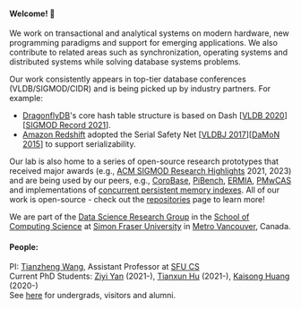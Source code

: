 

#### Welcome! 👋

We work on transactional and analytical systems on modern hardware, new programming paradigms and support for emerging applications. We also contribute to related areas such as synchronization, operating systems and distributed systems while solving database systems problems. 

Our work consistently appears in top-tier database conferences (VLDB/SIGMOD/CIDR) and is being picked up by industry partners. For example:
- [DragonflyDB](https://dragonflydb.io/)'s core hash table structure is based on Dash [[VLDB 2020](http://www.vldb.org/pvldb/vol13/p1147-lu.pdf)][[SIGMOD Record 2021](https://sigmodrecord.org/publications/sigmodRecord/2103/pdfs/22_sdh-lu.pdf)].
- [Amazon Redshift](https://aws.amazon.com/pm/redshift/) adopted the Serial Safety Net [[VLDBJ 2017](https://link.springer.com/article/10.1007/s00778-017-0463-8)][[DaMoN 2015](https://dl.acm.org/doi/10.1145/2771937.2771949)] to support serializability.

Our lab is also home to a series of open-source research prototypes that received major awards (e.g., [ACM SIGMOD Research Highlights](https://sigmod.org/sigmod-awards/sigmod-research-highlights/) 2021, 2023) and are being used by our peers, e.g., [CoroBase](https://github.com/sfu-dis/corobase), [PiBench](https://github.com/sfu-dis/pibench), [ERMIA](https://github.com/sfu-dis/ermia), [PMwCAS](https://github.com/microsoft/pmwcas) and implementations of [concurrent persistent memory indexes](https://github.com/sfu-dis/pibench-ep2). All of our work is open-source - check out the [repositories](https://github.com/orgs/sfu-dis/repositories) page to learn more! 

We are part of the [Data Science Research Group](https://data.cs.sfu.ca) in the [School of Computing Science](https://www.sfu.ca/computing.html) at [Simon Fraser University](https://www.sfu.ca/) in [Metro Vancouver](https://en.wikipedia.org/wiki/Greater_Vancouver), Canada. 

#### People:

PI: [Tianzheng Wang](https://www.cs.sfu.ca/~tzwang), Assistant Professor at [SFU CS](https://www.cs.sfu.ca) <br>
Current PhD Students: [Ziyi Yan](https://ziyi-yan.github.io/) (2021-), [Tianxun Hu](https://laoawilliam.github.io/) (2021-), [Kaisong Huang](https://kaisonghuang.github.io/) (2020-) <br>
See [here](https://www.cs.sfu.ca/~tzwang/students.html) for undergrads, visitors and alumni.
